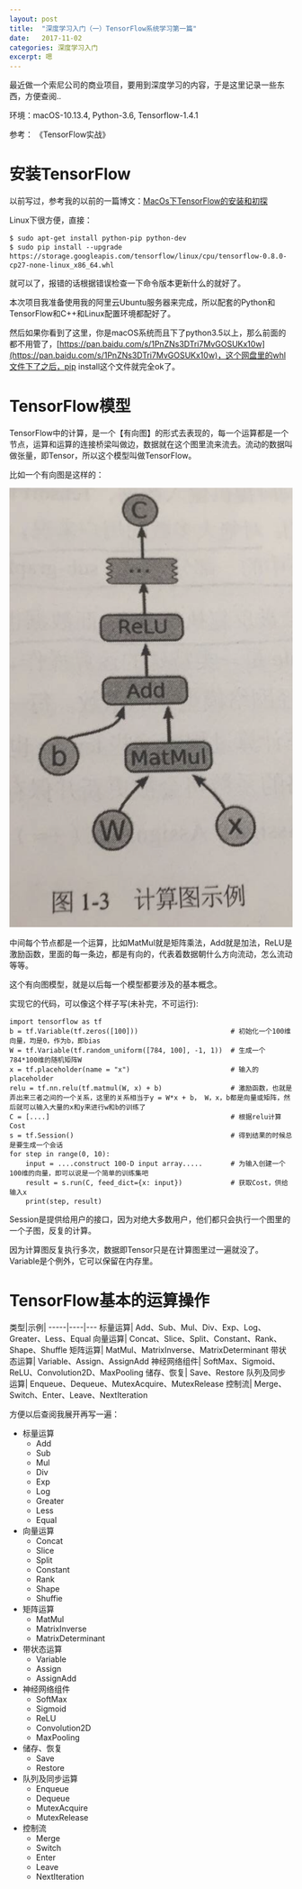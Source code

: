 ```yaml
---
layout: post
title:  "深度学习入门（一）TensorFlow系统学习第一篇"
date:   2017-11-02
categories: 深度学习入门
excerpt: 嗯
---
```

<script src="https://cdnjs.cloudflare.com/ajax/libs/mathjax/2.7.1/MathJax.js?config=default" id=""></script>

最近做一个索尼公司的商业项目，要用到深度学习的内容，于是这里记录一些东西，方便查阅..

环境：macOS-10.13.4, Python-3.6, Tensorflow-1.4.1

参考： 《TensorFlow实战》

# 安装TensorFlow

以前写过，参考我的以前的一篇博文：[MacOs下TensorFlow的安装和初探](http://www.ecohnoch.cn/2017/01/20/shuxue17/)

Linux下很方便，直接：

```
$ sudo apt-get install python-pip python-dev
$ sudo pip install --upgrade https://storage.googleapis.com/tensorflow/linux/cpu/tensorflow-0.8.0-cp27-none-linux_x86_64.whl
```

就可以了，报错的话根据错误检查一下命令版本更新什么的就好了。

本次项目我准备使用我的阿里云Ubuntu服务器来完成，所以配套的Python和TensorFlow和C++和Linux配置环境都配好了。

然后如果你看到了这里，你是macOS系统而且下了python3.5以上，那么前面的都不用管了，[https://pan.baidu.com/s/1PnZNs3DTri7MvGOSUKx10w](https://pan.baidu.com/s/1PnZNs3DTri7MvGOSUKx10w)，这个网盘里的whl文件下了之后，pip install这个文件就完全ok了。

# TensorFlow模型

TensorFlow中的计算，是一个【有向图】的形式去表现的，每一个运算都是一个节点，运算和运算的连接桥梁叫做边，数据就在这个图里流来流去。流动的数据叫做张量，即Tensor，所以这个模型叫做TensorFlow。

比如一个有向图是这样的：

![image](/img/tf1.png)

中间每个节点都是一个运算，比如MatMul就是矩阵乘法，Add就是加法，ReLU是激励函数，里面的每一条边，都是有向的，代表着数据朝什么方向流动，怎么流动等等。

这个有向图模型，就是以后每一个模型都要涉及的基本概念。

实现它的代码，可以像这个样子写(未补完，不可运行):

```
import tensorflow as tf
b = tf.Variable(tf.zeros([100]))                       # 初始化一个100维向量，均是0，作为b，即bias
W = tf.Variable(tf.random_uniform([784, 100], -1, 1))  # 生成一个784*100维的随机矩阵W
x = tf.placeholder(name = "x")                         # 输入的placeholder
relu = tf.nn.relu(tf.matmul(W, x) + b)                 # 激励函数，也就是弄出来三者之间的一个关系，这里的关系相当于y = W*x + b， W，x，b都是向量或矩阵，然后就可以输入大量的x和y来进行w和b的训练了
C = [....]											   # 根据relu计算Cost
s = tf.Session()									   # 得到结果的时候总是要生成一个会话
for step in range(0, 10):
	input = ....construct 100-D input array.....	   # 为输入创建一个100维的向量，即可以说是一个简单的训练集吧
	result = s.run(C, feed_dict={x: input})			   # 获取Cost，供给输入x
	print(step, result)
```

Session是提供给用户的接口，因为对绝大多数用户，他们都只会执行一个图里的一个子图，反复的计算。

因为计算图反复执行多次，数据即Tensor只是在计算图里过一遍就没了。Variable是个例外，它可以保留在内存里。

# TensorFlow基本的运算操作

类型|示例|
-----|----|---
标量运算| Add、Sub、Mul、Div、Exp、Log、Greater、Less、Equal
向量运算| Concat、Slice、Split、Constant、Rank、Shape、Shuffle
矩阵运算| MatMul、MatrixInverse、MatrixDeterminant
带状态运算| Variable、Assign、AssignAdd
神经网络组件| SoftMax、Sigmoid、ReLU、Convolution2D、MaxPooling
储存、恢复| Save、Restore
队列及同步运算| Enqueue、Dequeue、MutexAcquire、MutexRelease
控制流| Merge、Switch、Enter、Leave、NextIteration

方便以后查阅我展开再写一遍：

* 标量运算
	* Add
	* Sub
	* Mul
	* Div
	* Exp
	* Log
	* Greater
	* Less
	* Equal
* 向量运算
	* Concat
	* Slice
	* Split
	* Constant
	* Rank
	* Shape
	* Shuffie
* 矩阵运算
	* MatMul
	* MatrixInverse
	* MatrixDeterminant
* 带状态运算
	* Variable
	* Assign
	* AssignAdd
* 神经网络组件
	* SoftMax
	* Sigmoid
	* ReLU
	* Convolution2D
	* MaxPooling
* 储存、恢复
	* Save
	* Restore
* 队列及同步运算
	* Enqueue
	* Dequeue
	* MutexAcquire
	* MutexRelease
* 控制流
	* Merge
	* Switch
	* Enter
	* Leave
	* NextIteration






